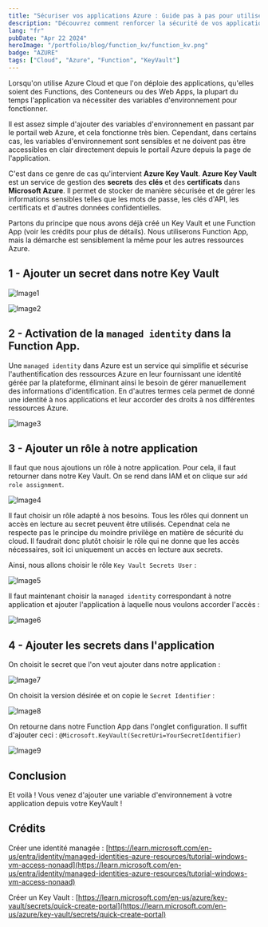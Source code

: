 ```yaml
---
title: "Sécuriser vos applications Azure : Guide pas à pas pour utiliser Azure Key Vault avec Azure Functions"
description: "Découvrez comment renforcer la sécurité de vos applications Azure en utilisant Azure Key Vault avec Azure Functions. Suivez notre guide pas à pas pour protéger vos secrets et clés de manière efficace et sécurisée dans le cloud."
lang: "fr"
pubDate: "Apr 22 2024"
heroImage: "/portfolio/blog/function_kv/function_kv.png"
badge: "AZURE"
tags: ["Cloud", "Azure", "Function", "KeyVault"]
---
```


Lorsqu'on utilise Azure Cloud et que l'on déploie des applications, qu'elles soient des Functions, des Conteneurs ou des Web Apps, la plupart du temps l'application va nécessiter des variables d'environnement pour fonctionner. 

Il est assez simple d'ajouter des variables d'environnement en passant par le portail web Azure, et cela fonctionne très bien. Cependant, dans certains cas, les variables d'environnement sont sensibles et ne doivent pas être accessibles en clair directement depuis le portail Azure depuis la page de l'application.

C'est dans ce genre de cas qu'intervient **Azure Key Vault**. **Azure Key Vault** est un service de gestion des **secrets** des **clés** et des **certificats** dans **Microsoft Azure**. Il permet de stocker de manière sécurisée et de gérer les informations sensibles telles que les mots de passe, les clés d'API, les certificats et d'autres données confidentielles. 

Partons du principe que nous avons déjà créé un Key Vault et une Function App (voir les crédits pour plus de détails). Nous utiliserons Function App, mais la démarche est sensiblement la même pour les autres ressources Azure.

## 1 - Ajouter un secret dans notre Key Vault

![Image1](/portfolio/blog/function_kv/function_kv_0.png)

![Image2](/portfolio/blog/function_kv/function_kv_1.png)

## 2 - Activation de la `managed identity` dans la Function App.

Une `managed identity` dans Azure est un service qui simplifie et sécurise l'authentification des ressources Azure en leur fournissant une identité gérée par la plateforme, éliminant ainsi le besoin de gérer manuellement des informations d'identification. En d'autres termes cela permet de donné une identité à nos applications et leur accorder des droits à nos différentes ressources Azure.

![Image3](/portfolio/blog/function_kv/function_kv_2.png)

## 3 - Ajouter un rôle à notre application

Il faut que nous ajoutions un rôle à notre application. Pour cela, il faut retourner dans notre Key Vault. On se rend dans IAM et on clique sur `add role assignment`.

![Image4](/portfolio/blog/function_kv/function_kv_3.png)

Il faut choisir un rôle adapté à nos besoins. Tous les rôles qui donnent un accès en lecture au secret peuvent être utilisés. Cependnat cela ne respecte pas le principe du moindre privilège en matière de sécurité du cloud. Il faudrait donc plutôt choisir le rôle qui ne donne que les accès nécessaires, soit ici uniquement un accès en lecture aux secrets.

Ainsi, nous allons choisir le rôle `Key Vault Secrets User` :

![Image5](/portfolio/blog/function_kv/function_kv_4.png)

Il faut maintenant choisir la `managed identity` correspondant à notre application et ajouter l'application à laquelle nous voulons accorder l'accès :

![Image6](/portfolio/blog/function_kv/function_kv_5.png)

## 4 - Ajouter les secrets dans l'application

On choisit le secret que l'on veut ajouter dans notre application :

![Image7](/portfolio/blog/function_kv/function_kv_6.png)

On choisit la version désirée et on copie le `Secret Identifier` :

![Image8](/portfolio/blog/function_kv/function_kv_7.png)

On retourne dans notre Function App dans l'onglet configuration. Il suffit d'ajouter ceci : `@Microsoft.KeyVault(SecretUri=YourSecretIdentifier)`

![Image9](/portfolio/blog/function_kv/function_kv_8.png)

## Conclusion

Et voilà ! Vous venez d'ajouter une variable d'environnement à votre application depuis votre KeyVault !

## Crédits

Créer une identité managée : [https://learn.microsoft.com/en-us/entra/identity/managed-identities-azure-resources/tutorial-windows-vm-access-nonaad](https://learn.microsoft.com/en-us/entra/identity/managed-identities-azure-resources/tutorial-windows-vm-access-nonaad)

Créer un Key Vault : [https://learn.microsoft.com/en-us/azure/key-vault/secrets/quick-create-portal](https://learn.microsoft.com/en-us/azure/key-vault/secrets/quick-create-portal)